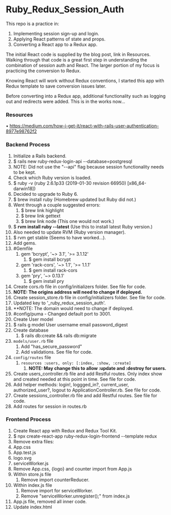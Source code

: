 # Ruby_Redux_Session_Auth
This repo is a practice in:
1. Implementing session sign-up and login.
2. Applying React patterns of state and props.
3. Converting a React app to a Redux app.

The initial React code is supplied by the blog post, link in Resources. Walking through that code is a great first step in understanding the combination of session auth and React. The larger portion of my focus is practicing the conversion to Redux.

Knowing React will work without Redux conventions, I started this app with Redux template to save conversion issues later. 

Before converting into a Redux app, additional functionality such as logging out and redirects were added. This is in the works now...

### Resources
• https://medium.com/how-i-get-it/react-with-rails-user-authentication-8977e98762f2

### Backend Process
1. Initialize a Rails backend. 
1. $ rails new ruby-redux-login-api --database=postgresql
2. NOTE: Did not use the "--api" flag because session functionality needs to be kept. 
2. Check which Ruby version is loaded.
1. $ ruby -v  (ruby 2.6.1p33 (2019-01-30 revision 66950) [x86_64-darwin18])
3. Decided to upgrade to Ruby 6.
1. $ brew install ruby (Homebrew updated but Ruby did not.)
2. Went through a couple suggested errors:
	1. $ brew link highlight
	2. $ brew link gettext
	3. $ brew link node (This one would not work.)
3. $ **rvm install ruby --latest** (Use this to install latest Ruby version.)
4. Also needed to update RVM (Ruby version manager).
1. $ rvm get stable (Seems to have worked...).
5. Add gems.
1. #Gemfile
	1. gem 'bcrypt', '~> 3.1', '>= 3.1.12'
		1. $ gem install bcrypt
	2. gem 'rack-cors', '~> 1.1', '>= 1.1.1'
		1. $ gem install rack-cors
	3. gem 'pry', '~> 0.13.1'
		1. $ gem install pry
6. Create cors.rb file in config/initializers folder. See file for code.
1. **NOTE: The origins address will need to change if deployed.**
7. Create session_store.rb file in config/initializers folder. See file for code.
1. Updated key to '_ruby_redux_session_auth'. 
2. **NOTE: The domain would need to change if deployed.
8. #config/puma - Changed default port to 3001.
9. Create User model
1.  $ rails g model User username email password_digest
10. Create database
	1.  $ rails db:create && rails db:migrate
11. `models/user.rb` file
	1.  Add "has_secure_password"
	2.  Add validations. See file for code.
12. `config/routes` file
	1.  `resources :users, only: [:index, :show, :create]`
		1.  **NOTE: May change this to allow :update and :destroy for users.**
13. Create users_controller.rb file and add Restful routes. Only index show and created needed at this point in time. See file for code.
14. Add helper methods: login!, loggged_in?, current_user, authorized_user?, logout to ApplicationController.rb. See file for code.
15. Create sessions_controller.rb file and add Restful routes. See file for code.
16. Add routes for session in routes.rb

### Frontend Process
1. Create React app with Redux and Redux Tool Kit.
1. $ npx create-react-app ruby-redux-login-frontend --template redux
2. Remove extra files:
1. App.css
2. App.test.js
3. logo.svg
4. serviceWorker.js
5. Remove App.css, {logo} and counter import from App.js
6. Within store.js file
	1. Remove import counterReducer.
7. Within index.js file
	1. Remove import for serviceWorker.
	2. Remove "serviceWorker.unregister();" from index.js
8. App.js file, removed all inner code.
9. Update index.html <title> and manifest.json app names.
10. Add React-Router-Dom, react-router, and Axios.
11. $ npm install -S react-router-dom (Make sure to include "-S".)
	1. The blog states to install react-router separately but docs show react-router-dom to encompass react-router for web application.
12. $ npm install axios --save (Make sure to include "--save".)
13. Convert App.js to be a class component in order for it to have local state.
14. Add `handleLogin()`, `handleLogout()`, `loginStatus()`, and `isLoggedIn` to App component.
15. Add `componentDidMount()` lifecycle method to App component.
16. Create Components Folder.
17. Create Home.js component using code from blog.
18.  Import Home component into App.js.
19. Add Home component to <Route> equal to "./".
20. Create Login.js component using code from blog.
21. Import Login component into App.js.
22. Add Login component to <Route> equal to "./login".
23. Create Signup.js component usig code from blog.
24. Import Signup component into App.js.
25. Add Signup component to <Route> equal to "./signup".
	**END BLOG POST CODE**
17. Added Success component and changed redirect, after signup or login to it.
18. Added Login link to Signup.js when handleErrors() is called.
19. Added logout link to Success page.
20. Removed redirect() function from Signup and Login components.
21. Adjusted code to push into `props.history` and redirect to Success component.
22. Added user object as a props to the Success component.

### Logic
The sessions_controller does not have "standard" Restful routes. It creates a session by setting the status of "logged_in". `is_logged_in` verifies the logged in status and returns the current_user. or "logged_out" and returns the user that is found.

App.js serves as a router to render all other components to the DOM. It will not render itself. 

It will manage authentication state locally...

user

current_user

logged_in

logged_out

status


### Questions
1. What is serviceWorker.js?
2. What does manifest.json file do?
3. What is React.Strictmode in index.html?
4. Double back to understand and create a Higher Order Component to make Signup and Login forms more DRY.
5. How does `redirect` syntax work? _Ended up pushing into props.history. With react-router, every immediate child component of react-router will receive the prop of "history"._
6. From App component, should I change loggedInStatus prop to be isLoggedIn to match property? _This is just preference._
7. When using render props, is the render method the same render method as React's render method? _No, the render is just like any property that would be passed._
8. ~~*Signup.js line 41. How does the User get passed from one component to the next? Or, Why isn't the User being passed from Signup to Login. Maybe even Login to Home?~~
   * Seems like there are a number ways to redirect with React: https://dev.to/projectescape/programmatic-navigation-in-react-3p1l
     1. Using `Redirect` imported from react-router-dom.
     2. `useHistory` hook.
     3. `props.history` combined with `withRouter`.
     4. `this.props.history.push( route, object)` _This is the option used._


### Things I learned/practiced
* Creating new branches in Git.
* When using render={ props => ()}, render is a prop with a value of a function using the props as a parameter. It returns a component with all the props of the parent component.
* Learning how to redirect while maintaining state NOW...
  * Components that are an immediate child of the <Route> component receives 'history' as a prop.
  * When pushing into `this.props.history` the first parameter is the route path. The optional second parameter can be any object. In this case it is the user object. 
    * The receiving component receives the object as under `props.location.state.objectName`.
    * Use the constructor of the component to set state as the component renders.
* 

